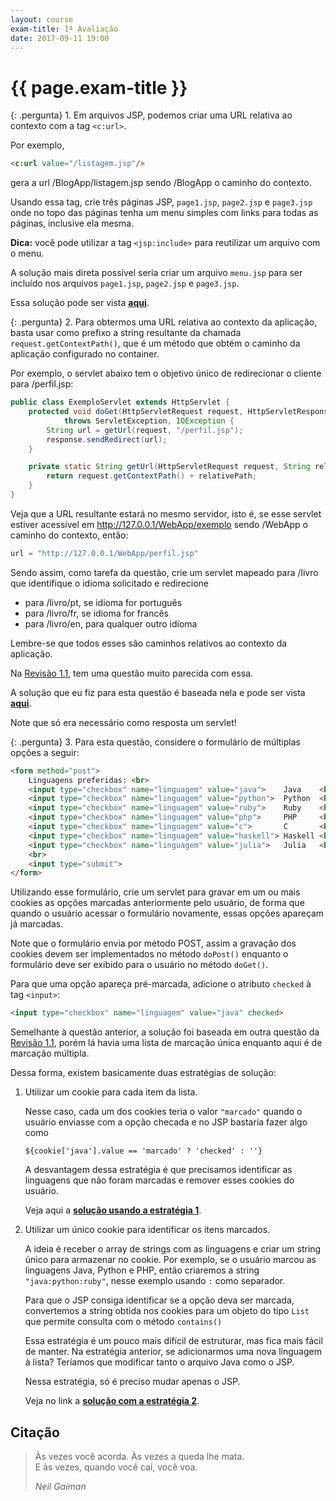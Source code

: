 ```yaml
---
layout: course
exam-title: 1ª Avaliação
date: 2017-09-11 19:00
---
```


# {{ page.exam-title }}

{: .pergunta}
1\. Em arquivos JSP, podemos criar uma URL relativa ao contexto com a tag `<c:url>`.

<div class="pergunta" markdown="1">

Por exemplo,

```html
<c:url value="/listagem.jsp"/>
```

gera a url <a>/BlogApp/listagem.jsp</a> sendo <a>/BlogApp</a> o caminho do contexto.

Usando essa tag, crie três páginas JSP, `page1.jsp`, `page2.jsp` e `page3.jsp` onde no topo das
páginas tenha um menu simples com links para todas as páginas, inclusive ela mesma.

</div>

**Dica:** você pode utilizar a tag `<jsp:include>` para reutilizar um arquivo com o menu.

<div class="resposta" markdown="1">

A solução mais direta possível seria criar um arquivo `menu.jsp` para ser incluído nos arquivos
`page1.jsp`, `page2.jsp` e `page3.jsp`.

Essa solução pode ser vista [**aqui**][questao1].

</div>

{: .pergunta}
2\. Para obtermos uma URL relativa ao contexto da aplicação, basta usar como prefixo a string
resultante da chamada `request.getContextPath()`, que é um método que obtém o caminho da aplicação
configurado no container.

<div class="pergunta" markdown="1">

Por exemplo, o servlet abaixo tem o objetivo único de redirecionar o cliente para <a>/perfil.jsp</a>:

```java
public class ExemploServlet extends HttpServlet {
    protected void doGet(HttpServletRequest request, HttpServletResponse response)
            throws ServletException, IOException {
        String url = getUrl(request, "/perfil.jsp");
        response.sendRedirect(url);
    }

    private static String getUrl(HttpServletRequest request, String relativePath) {
        return request.getContextPath() + relativePath;
    }
}
```

Veja que a URL resultante estará no mesmo servidor, isto é, se esse servlet estiver acessível em
<a>http://127.0.0.1/WebApp/exemplo</a> sendo <a>/WebApp</a> o caminho do contexto, então:

```java
url = "http://127.0.0.1/WebApp/perfil.jsp"
```

Sendo assim, como tarefa da questão, crie um servlet mapeado para <a>/livro</a> que identifique o
idioma solicitado e redirecione

- para <a>/livro/pt</a>, se idioma for português
- para <a>/livro/fr</a>, se idioma for francês
- para <a>/livro/en</a>, para qualquer outro idioma

Lembre-se que todos esses são caminhos relativos ao contexto da aplicação.

</div>

<div class="resposta" markdown="1">

Na [Revisão 1.1][rev1.1], tem uma questão muito parecida com essa.

A solução que eu fiz para esta questão é baseada nela e pode ser vista [**aqui**][questao2].

Note que só era necessário como resposta um servlet!

</div>

{: .pergunta}
3\. Para esta questão, considere o formulário de múltiplas opções a seguir:

```html
<form method="post">
    Linguagens preferidas: <br>
    <input type="checkbox" name="linguagem" value="java">    Java    <br>
    <input type="checkbox" name="linguagem" value="python">  Python  <br>
    <input type="checkbox" name="linguagem" value="ruby">    Ruby    <br>
    <input type="checkbox" name="linguagem" value="php">     PHP     <br>
    <input type="checkbox" name="linguagem" value="c">       C       <br>
    <input type="checkbox" name="linguagem" value="haskell"> Haskell <br>
    <input type="checkbox" name="linguagem" value="julia">   Julia   <br> 
    <br>
    <input type="submit">
</form>
```

<div class="pergunta" markdown="1">

Utilizando esse formulário, crie um servlet para gravar em um ou mais cookies as opções marcadas
anteriormente pelo usuário, de forma que quando o usuário acessar o formulário novamente, essas
opções apareçam já marcadas.

Note que o formulário envia por método POST, assim a gravação dos cookies devem ser implementados no
método `doPost()` enquanto o formulário deve ser exibido para o usuário no método `doGet()`.

Para que uma opção apareça pré-marcada, adicione o atributo `checked` à tag `<input>`:

```html
<input type="checkbox" name="linguagem" value="java" checked>
```

</div>

<div class="resposta" markdown="1">

Semelhante à questão anterior, a solução foi baseada em outra questão da [Revisão 1.1][rev1.1],
porém lá havia uma lista de marcação única enquanto aqui é de marcação múltipla.

Dessa forma, existem basicamente duas estratégias de solução:

 1. Utilizar um cookie para cada item da lista.

    Nesse caso, cada um dos cookies teria o valor `"marcado"` quando o usuário enviasse com a opção
    checada e no JSP bastaria fazer algo como

    ```
    ${cookie['java'].value == 'marcado' ? 'checked' : ''}
    ```

    A desvantagem dessa estratégia é que precisamos identificar as linguagens que não foram marcadas
    e remover esses cookies do usuário.

    Veja aqui a [**solução usando a estratégia 1**][questao3-s1].

 2. Utilizar um único cookie para identificar os itens marcados.

    A ideia é receber o array de strings com as linguagens e criar um string único para armazenar
    no cookie. Por exemplo, se o usuário marcou as linguagens Java, Python e PHP, então criaremos a
    string `"java:python:ruby"`, nesse exemplo usando `:` como separador.

    Para que o JSP consiga identificar se a opção deva ser marcada, convertemos a string obtida nos
    cookies para um objeto do tipo `List` que permite consulta com o método `contains()`

    Essa estratégia é um pouco mais difícil de estruturar, mas fica mais fácil de manter. Na
    estratégia anterior, se adicionarmos uma nova linguagem à lista? Teríamos que modificar tanto o
    arquivo Java como o JSP.

    Nessa estratégia, só é preciso mudar apenas o JSP.

    Veja no link a [**solução com a estratégia 2**][questao3-s2].

</div>

[questao1]: https://gist.github.com/wagnerluis1982/549658754ff432450f96a5172fb6c8a7 
[questao2]: https://gist.github.com/wagnerluis1982/48a17252bd4cd83486e448e98b533bd9
[questao3-s1]: https://gist.github.com/wagnerluis1982/ef23ee1f99f3e967fb52f2c5a5c879e4
[questao3-s2]: https://gist.github.com/wagnerluis1982/965c1ade88279eb7bb13f3670bfbd831
[rev1.1]: revisao11.html

## Citação

> Às vezes você acorda. Às vezes a queda lhe mata.<br>
> E às vezes, quando você cai, você voa.
> <footer><cite>Neil Gaiman</cite></footer>
